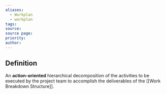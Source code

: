 ```yaml
---
aliases:
  - Workplan
  - workplan
tags: 
source: 
source page: 
priority: 
author:
---
```

## Definition
An **action-oriented** hierarchical decomposition of the activities to be executed by the project team to accomplish the deliverables of the [[Work Breakdown Structure]].